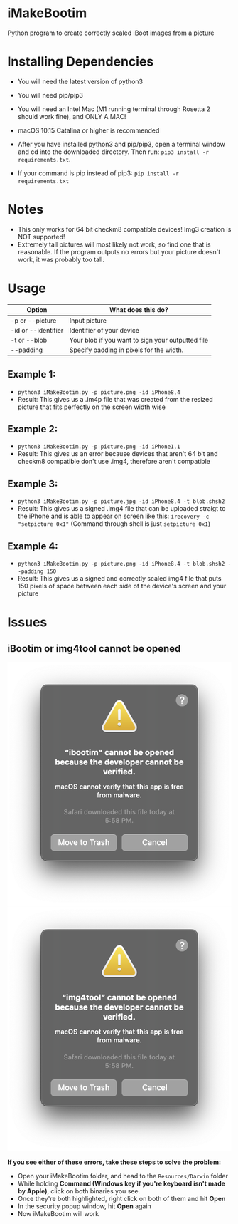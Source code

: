 # iMakeBootim
Python program to create correctly scaled iBoot images from a picture

# Installing Dependencies
- You will need the latest version of python3
- You will need pip/pip3
- You will need an Intel Mac (M1 running terminal through Rosetta 2 should work fine), and ONLY A MAC!
- macOS 10.15 Catalina or higher is recommended

- After you have installed python3 and pip/pip3, open a terminal window and cd into the downloaded directory. Then run: `pip3 install -r requirements.txt`.
- If your command is pip instead of pip3: `pip install -r requirements.txt`

# Notes
- This only works for 64 bit checkm8 compatible devices! Img3 creation is NOT supported!
- Extremely tall pictures will most likely not work, so find one that is reasonable. If the program outputs no errors but your picture doesn't work, it was probably too tall.

# Usage

|       Option       |              What does this do?                  |
|--------------------|--------------------------------------------------|
|   -p or --picture  |                Input picture                     |
| -id or --identifier|          Identifier of your device               |
|   -t or --blob     | Your blob if you want to sign your outputted file|
|    --padding       |    Specify padding in pixels for the width.      |

## Example 1: 
- `python3 iMakeBootim.py -p picture.png -id iPhone8,4`
- Result: This gives us a .im4p file that was created from the resized picture that fits perfectly on the screen width wise

## Example 2: 
- `python3 iMakeBootim.py -p picture.png -id iPhone1,1`
- Result: This gives us an error because devices that aren't 64 bit and checkm8 compatible don't use .img4, therefore aren't compatible

## Example 3: 
- `python3 iMakeBootim.py -p picture.jpg -id iPhone8,4 -t blob.shsh2`
- Result: This gives us a signed .img4 file that can be uploaded straigt to the iPhone and is able to appear on screen like this: ```irecovery -c "setpicture 0x1"``` (Command through shell is just ```setpicture 0x1```)

## Example 4:
- `python3 iMakeBootim.py -p picture.png -id iPhone8,4 -t blob.shsh2 --padding 150`
- Result: This gives us a signed and correctly scaled img4 file that puts 150 pixels of space between each side of the device's screen and your picture

# Issues
## iBootim or img4tool cannot be opened

![Issue iBootim](https://github.com/XboxOneSogie720/iMakeBootim/blob/main/Other/Error_ibootim.png)
![Issue img4tool](https://github.com/XboxOneSogie720/iMakeBootim/blob/main/Other/Error_img4tool.png)

**If you see either of these errors, take these steps to solve the problem:**
- Open your iMakeBootim folder, and head to the `Resources/Darwin` folder
- While holding **Command (Windows key if you're keyboard isn't made by Apple)**, click on both binaries you see.
- Once they're both highlighted, right click on both of them and hit **Open**
- In the security popup window, hit **Open** again
- Now iMakeBootim will work

